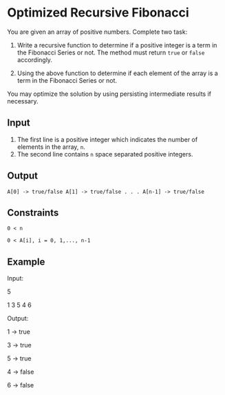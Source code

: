 # Optimized Recursive Fibonacci

You are given an array of positive numbers. Complete two task:

1. Write a recursive function to determine if a positive integer is a term in the Fibonacci Series or not. The method must return `true` or `false` accordingly.

2. Using the above function to determine if each element of the array is a term in the Fibonacci Series or not.

You may optimize the solution by using persisting intermediate results if necessary.

## Input
1. The first line is a positive integer which indicates the number of elements in the array, `n`.
2. The second line contains `n` space separated positive integers.

## Output
`
A[0] -> true/false
A[1] -> true/false
.
.
.
A[n-1] -> true/false
`

## Constraints
`0 < n`

`0 < A[i], i = 0, 1,..., n-1`

## Example
Input:

5

1 3 5 4 6

Output:

1 -> true

3 -> true

5 -> true

4 -> false

6 -> false

